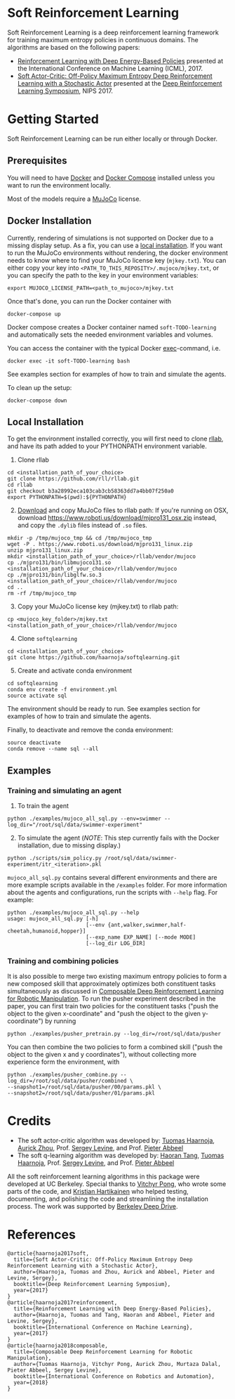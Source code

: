 # Soft Reinforcement Learning
Soft Reinforcement Learning is a deep reinforcement learning framework for training maximum entropy policies in continuous domains. The algorithms are based on the following papers:
- [Reinforcement Learning with Deep Energy-Based Policies](https://arxiv.org/abs/1702.08165) presented at the International Conference on Machine Learning (ICML), 2017.
- [Soft Actor-Critic: Off-Policy Maximum Entropy Deep Reinforcement Learning with a Stochastic Actor](https://drive.google.com/file/d/0Bxz3x8U2LH_2QllDZVlUQ1BJVEJHeER2YU5mODNaeFZmc3dz/view) presented at the [Deep Reinforcement Learning Symposium](https://sites.google.com/view/deeprl-symposium-nips2017/), NIPS 2017.

# Getting Started

Soft Reinforcement Learning can be run either locally or through Docker.

## Prerequisites

You will need to have [Docker](https://docs.docker.com/engine/installation/) and [Docker Compose](https://docs.docker.com/compose/install/) installed unless you want to run the environment locally.

Most of the models require a [MuJoCo](https://www.roboti.us/license.html) license.

## Docker Installation

Currently, rendering of simulations is not supported on Docker due to a missing display setup. As a fix, you can use a [local installation](#local-installation). If you want to run the MuJoCo environments without rendering, the docker environment needs to know where to find your MuJoCo license key (`mjkey.txt`). You can either copy your key into `<PATH_TO_THIS_REPOSITY>/.mujoco/mjkey.txt`, or you can specify the path to the key in your environment variables:

```
export MUJOCO_LICENSE_PATH=<path_to_mujoco>/mjkey.txt
```

Once that's done, you can run the Docker container with

```
docker-compose up
```

Docker compose creates a Docker container named `soft-TODO-learning` and automatically sets the needed environment variables and volumes.

You can access the container with the typical Docker [exec](https://docs.docker.com/engine/reference/commandline/exec/)-command, i.e.

```
docker exec -it soft-TODO-learning bash
```

See examples section for examples of how to train and simulate the agents.

To clean up the setup:
```
docker-compose down
```

## Local Installation

To get the environment installed correctly, you will first need to clone [rllab](https://github.com/rll/rllab), and have its path added to your PYTHONPATH environment variable.

1. Clone rllab
```
cd <installation_path_of_your_choice>
git clone https://github.com/rll/rllab.git
cd rllab
git checkout b3a28992eca103cab3cb58363dd7a4bb07f250a0
export PYTHONPATH=$(pwd):${PYTHONPATH}
```

2. [Download](https://www.roboti.us/index.html) and copy MuJoCo files to rllab path:
  If you're running on OSX, download https://www.roboti.us/download/mjpro131_osx.zip instead, and copy the `.dylib` files instead of `.so` files.
```
mkdir -p /tmp/mujoco_tmp && cd /tmp/mujoco_tmp
wget -P . https://www.roboti.us/download/mjpro131_linux.zip
unzip mjpro131_linux.zip
mkdir <installation_path_of_your_choice>/rllab/vendor/mujoco
cp ./mjpro131/bin/libmujoco131.so <installation_path_of_your_choice>/rllab/vendor/mujoco
cp ./mjpro131/bin/libglfw.so.3 <installation_path_of_your_choice>/rllab/vendor/mujoco
cd ..
rm -rf /tmp/mujoco_tmp
```

3. Copy your MuJoCo license key (mjkey.txt) to rllab path:
```
cp <mujoco_key_folder>/mjkey.txt <installation_path_of_your_choice>/rllab/vendor/mujoco
```

4. Clone `softqlearning`
```
cd <installation_path_of_your_choice>
git clone https://github.com/haarnoja/softqlearning.git
```

5. Create and activate conda environment
```
cd softqlearning
conda env create -f environment.yml
source activate sql
```

The environment should be ready to run. See examples section for examples of how to train and simulate the agents.

Finally, to deactivate and remove the conda environment:
```
source deactivate
conda remove --name sql --all
```

## Examples
### Training and simulating an agent
1. To train the agent
```
python ./examples/mujoco_all_sql.py --env=swimmer --log_dir="/root/sql/data/swimmer-experiment"
```

2. To simulate the agent (*NOTE*: This step currently fails with the Docker installation, due to missing display.)
```
python ./scripts/sim_policy.py /root/sql/data/swimmer-experiment/itr_<iteration>.pkl
```

`mujoco_all_sql.py` contains several different environments and there are more example scripts available in the  `/examples` folder. For more information about the agents and configurations, run the scripts with `--help` flag. For example:
```
python ./examples/mujoco_all_sql.py --help
usage: mujoco_all_sql.py [-h]
                         [--env {ant,walker,swimmer,half-cheetah,humanoid,hopper}]
                         [--exp_name EXP_NAME] [--mode MODE]
                         [--log_dir LOG_DIR]
```
### Training and combining policies
It is also possible to merge two existing maximum entropy policies to form a new composed skill that approximately optimizes both constituent tasks simultaneously as discussed in [ Composable Deep Reinforcement Learning for Robotic Manipulation](https://arxiv.org/abs/1803.06773). To run the pusher experiment described in the paper, you can first train two policies for the constituent tasks ("push the object to the given x-coordinate" and "push the object to the given y-coordinate") by running
```
python ./examples/pusher_pretrain.py --log_dir=/root/sql/data/pusher
```
You can then combine the two policies to form a combined skill ("push the object to the given x and y coordinates"), without collecting more experience form the environment, with
```
python ./examples/pusher_combine.py --log_dir=/root/sql/data/pusher/combined \
--snapshot1=/root/sql/data/pusher/00/params.pkl \
--snapshot2=/root/sql/data/pusher/01/params.pkl
```


# Credits
- The soft actor-critic algorithm was developed by: [Tuomas Haarnoja](https://people.eecs.berkeley.edu/~haarnoja/), [Aurick Zhou](https://github.com/azhou42), Prof. [Sergey Levine](https://people.eecs.berkeley.edu/~svlevine/), and Prof. [Pieter Abbeel](https://people.eecs.berkeley.edu/~pabbeel/)
- The soft q-learning algorithm was developed by: [Haoran Tang](https://math.berkeley.edu/~hrtang/), [Tuomas Haarnoja](https://people.eecs.berkeley.edu/~haarnoja/), Prof. [Sergey Levine](https://people.eecs.berkeley.edu/~svlevine/), and Prof. [Pieter Abbeel](https://people.eecs.berkeley.edu/~pabbeel/)

All the soft reinforcement learning algorithms in this package were developed at UC Berkeley. Special thanks to [Vitchyr Pong](https://github.com/vitchyr), who wrote some parts of the code, and [Kristian Hartikainen](https://github.com/hartikainen) who helped testing, documenting, and polishing the code and streamlining the installation process. The work was supported by [Berkeley Deep Drive](https://deepdrive.berkeley.edu/).

# References
```
@article{haarnoja2017soft,
  title={Soft Actor-Critic: Off-Policy Maximum Entropy Deep Reinforcement Learning with a Stochastic Actor},
  author={Haarnoja, Tuomas and Zhou, Aurick and Abbeel, Pieter and Levine, Sergey},
  booktitle={Deep Reinforcement Learning Symposium},
  year={2017}
}
@article{haarnoja2017reinforcement,
  title={Reinforcement Learning with Deep Energy-Based Policies},
  author={Haarnoja, Tuomas and Tang, Haoran and Abbeel, Pieter and Levine, Sergey},
  booktitle={International Conference on Machine Learning},
  year={2017}
}
@article{haarnoja2018composable,
  title={Composable Deep Reinforcement Learning for Robotic Manipulation},
  author={Tuomas Haarnoja, Vitchyr Pong, Aurick Zhou, Murtaza Dalal, Pieter Abbeel, Sergey Levine},
  booktitle={International Conference on Robotics and Automation},
  year={2018}
}

```